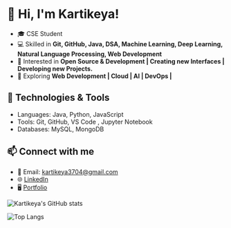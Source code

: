# 👋 Hi, I'm Kartikeya!

- 🎓 CSE Student  
- 💻 Skilled in **Git, GitHub, Java, DSA, Machine Learning, Deep Learning, Natural Language Processing, Web Development**  
- 🌱 Interested in **Open Source & Development | Creating new Interfaces | Developing new Projects.**  
- 🚀 Exploring **Web Development | Cloud | AI | DevOps |**  

## 🔧 Technologies & Tools
- Languages: Java, Python, JavaScript 
- Tools: Git, GitHub, VS Code , Jupyter Notebook 
- Databases: MySQL, MongoDB  

## 📫 Connect with me
- 📧 Email: kartikeya3704@gmail.com  
- 🌐 [LinkedIn](https://www.linkedin.com/in/kartikeya-kothapally/)  
- 🖥️ [Portfolio](https://portfolio-fawn-five-nlstcjjsih.vercel.app/)

![Kartikeya's GitHub stats](https://github-readme-stats.vercel.app/api?username=Kartikeya0904&show_icons=true&theme=tokyonight)

![Top Langs](https://github-readme-stats.vercel.app/api/top-langs/?username=Kartikeya0904&layout=compact&theme=tokyonight)

